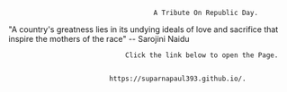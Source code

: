                                         A Tribute On Republic Day.
"A country's greatness lies in its undying ideals of love and sacrifice that inspire the mothers of the race" -- Sarojini Naidu


                                 Click the link below to open the Page.


                             https://suparnapaul393.github.io/.
